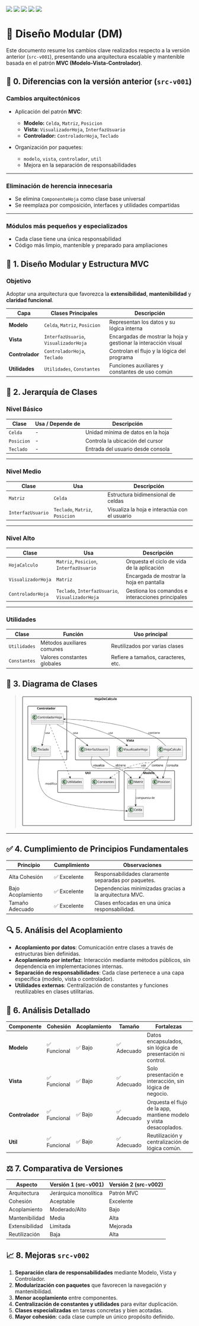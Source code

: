 [![](https://img.shields.io/badge/-Inicio-FFF?style=flat&logo=Emlakjet&logoColor=black)](/README.md) [![](https://img.shields.io/badge/-Entrega_1-FFF?style=flat&logo=openstreetmap&logoColor=black)](/documentos/entregas.d.md) [![](https://img.shields.io/badge/-Entrega_2-FFF?style=flat&logo=openstreetmap&logoColor=black)](/documentos/entregas.dM.md)  [![](https://img.shields.io/badge/-Entrega_3-FFF?style=flat&logo=openstreetmap&logoColor=black)](/documentos/entregas.dOO.md)  [![](https://img.shields.io/badge/-Entrega_4-FFF?style=flat&logo=openstreetmap&logoColor=black)]()

# 🧩 Diseño Modular (DM)

Este documento resume los cambios clave realizados respecto a la versión anterior (`src-v001`), presentando una arquitectura escalable y mantenible basada en el patrón **MVC (Modelo-Vista-Controlador)**.

## 🔄 0. Diferencias con la versión anterior (`src-v001`)

### Cambios arquitectónicos

- Aplicación del patrón **MVC**:
  - **Modelo:** `Celda`, `Matriz`, `Posicion`
  - **Vista:** `VisualizadorHoja`, `InterfazUsuario`
  - **Controlador:** `ControladorHoja`, `Teclado`

- Organización por paquetes:
  - `modelo`, `vista`, `controlador`, `util`
  - Mejora en la separación de responsabilidades

---

### Eliminación de herencia innecesaria

- Se elimina `ComponenteHoja` como clase base universal
- Se reemplaza por composición, interfaces y utilidades compartidas

---

### Módulos más pequeños y especializados

- Cada clase tiene una única responsabilidad
- Código más limpio, mantenible y preparado para ampliaciones

## 🧠 1. Diseño Modular y Estructura MVC

### Objetivo

Adoptar una arquitectura que favorezca la **extensibilidad**, **mantenibilidad** y **claridad funcional**.

| Capa        | Clases Principales                                   | Descripción                                                             |
|-------------|-------------------------------------------------------|-------------------------------------------------------------------------|
| **Modelo**  | `Celda`, `Matriz`, `Posicion`                         | Representan los datos y su lógica interna                              |
| **Vista**   | `InterfazUsuario`, `VisualizadorHoja`                | Encargadas de mostrar la hoja y gestionar la interacción visual        |
| **Controlador**| `ControladorHoja`, `Teclado`                      | Controlan el flujo y la lógica del programa                            |
| **Utilidades**| `Utilidades`, `Constantes`                         | Funciones auxiliares y constantes de uso común                         |

## 🧱 2. Jerarquía de Clases

### Nivel Básico

| Clase       | Usa / Depende de | Descripción                                  |
|-------------|------------------|----------------------------------------------|
| `Celda`     | -                | Unidad mínima de datos en la hoja            |
| `Posicion`  | -                | Controla la ubicación del cursor             |
| `Teclado`   | -                | Entrada del usuario desde consola            |

---

### Nivel Medio

| Clase             | Usa                                 | Descripción                                 |
|------------------|--------------------------------------|---------------------------------------------|
| `Matriz`         | `Celda`                              | Estructura bidimensional de celdas          |
| `InterfazUsuario`| `Teclado`, `Matriz`, `Posicion`      | Visualiza la hoja e interactúa con el usuario |

---

### Nivel Alto

| Clase              | Usa                                                       | Descripción                                     |
|--------------------|-----------------------------------------------------------|-------------------------------------------------|
| `HojaCalculo`      | `Matriz`, `Posicion`, `InterfazUsuario`                   | Orquesta el ciclo de vida de la aplicación     |
| `VisualizadorHoja` | `Matriz`                                                  | Encargada de mostrar la hoja en pantalla       |
| `ControladorHoja`  | `Teclado`, `InterfazUsuario`, `VisualizadorHoja`          | Gestiona los comandos e interacciones principales |

---

### Utilidades

| Clase        | Función                     | Uso principal                  |
|--------------|-----------------------------|--------------------------------|
| `Utilidades` | Métodos auxiliares comunes  | Reutilizados por varias clases |
| `Constantes` | Valores constantes globales | Refiere a tamaños, caracteres, etc. |

## 🧬 3. Diagrama de Clases

> ![Diagrama de clases UML](/images/modelosUML/DiagramaClasesSrc2.svg)

---

## ✅ 4. Cumplimiento de Principios Fundamentales

| Principio         | Cumplimiento   | Observaciones                                                              |
|------------------|----------------|-----------------------------------------------------------------------------|
| Alta Cohesión     | ✅ Excelente    | Responsabilidades claramente separadas por paquetes.                        |
| Bajo Acoplamiento | ✅ Excelente    | Dependencias minimizadas gracias a la arquitectura MVC.                     |
| Tamaño Adecuado   | ✅ Excelente    | Clases enfocadas en una única responsabilidad.                              |

## 🔍 5.  Análisis del Acoplamiento

- **Acoplamiento por datos**: Comunicación entre clases a través de estructuras bien definidas.
- **Acoplamiento por interfaz**: Interacción mediante métodos públicos, sin dependencia en implementaciones internas.
- **Separación de responsabilidades**: Cada clase pertenece a una capa específica (modelo, vista o controlador).
- **Utilidades externas**: Centralización de constantes y funciones reutilizables en clases utilitarias.

## 🧪 6. Análisis Detallado

| Componente     | Cohesión       | Acoplamiento | Tamaño  | Fortalezas                                                                 |
|----------------|----------------|--------------|---------|----------------------------------------------------------------------------|
| **Modelo**     | ✅ Funcional    | ✅ Bajo       | ✅ Adecuado | Datos encapsulados, sin lógica de presentación ni control.                 |
| **Vista**      | ✅ Funcional    | ✅ Bajo       | ✅ Adecuado | Solo presentación e interacción, sin lógica de negocio.                    |
| **Controlador**| ✅ Funcional    | ✅ Bajo       | ✅ Adecuado | Orquesta el flujo de la app, mantiene modelo y vista desacoplados.        |
| **Util** | ✅ Funcional    | ✅ Bajo       | ✅ Adecuado | Reutilización y centralización de lógica común.                            |

## ⚖ 7. Comparativa de Versiones

| Aspecto              | Versión 1 (src-v001)     | Versión 2 (src-v002)         |
|----------------------|--------------------------|-------------------------------|
| Arquitectura         | Jerárquica monolítica     | Patrón MVC                   |
| Cohesión             | Aceptable                | Excelente                     |
| Acoplamiento         | Moderado/Alto            | Bajo                          |
| Mantenibilidad       | Media                    | Alta                          |
| Extensibilidad       | Limitada                 | Mejorada                      |
| Reutilización        | Baja                     | Alta                          |

## 📈 8. Mejoras `src-v002`

1. **Separación clara de responsabilidades** mediante Modelo, Vista y Controlador.
2. **Modularización con paquetes** que favorecen la navegación y mantenibilidad.
3. **Menor acoplamiento** entre componentes.
4. **Centralización de constantes y utilidades** para evitar duplicación.
5. **Clases especializadas** en tareas concretas y bien acotadas.
6. **Mayor cohesión**: cada clase cumple un único propósito definido.



